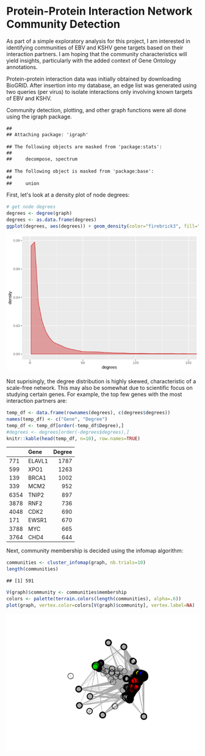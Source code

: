 Protein-Protein Interaction Network Community Detection
================

As part of a simple exploratory analysis for this project, I am interested in identifying communities of EBV and KSHV gene targets based on their interaction partners. I am hoping that the community characteristics will yield insights, particularly with the added context of Gene Ontology annotations.

Protein-protein interaction data was initially obtained by downloading BioGRID. After insertion into my database, an edge list was generated using two queries (per virus) to isolate interactions only involving known targets of EBV and KSHV.

Community detection, plotting, and other graph functions were all done using the igraph package.

    ## 
    ## Attaching package: 'igraph'

    ## The following objects are masked from 'package:stats':
    ## 
    ##     decompose, spectrum

    ## The following object is masked from 'package:base':
    ## 
    ##     union

First, let's look at a density plot of node degrees:

``` r
# get node degrees
degrees <- degree(graph)
degrees <- as.data.frame(degrees)
ggplot(degrees, aes(degrees)) + geom_density(color="firebrick3", fill="firebrick3", alpha=0.4) + coord_cartesian(xlim=c(0,150))
```

![](exploratory_network_analysis_files/figure-markdown_github/unnamed-chunk-2-1.png)

Not suprisingly, the degree distribution is highly skewed, characteristic of a scale-free network. This may also be somewhat due to scientific focus on studying certain genes. For example, the top few genes with the most interaction partners are:

``` r
temp_df <- data.frame(rownames(degrees), c(degrees$degrees))
names(temp_df) <- c("Gene", "Degree")
temp_df <- temp_df[order(-temp_df$Degree),]
#degrees <- degrees[order(-degrees$degrees),]
knitr::kable(head(temp_df, n=10), row.names=TRUE)
```

|      | Gene   |  Degree|
|------|:-------|-------:|
| 771  | ELAVL1 |    1787|
| 599  | XPO1   |    1263|
| 139  | BRCA1  |    1002|
| 339  | MCM2   |     952|
| 6354 | TNIP2  |     897|
| 3878 | RNF2   |     736|
| 4048 | CDK2   |     690|
| 171  | EWSR1  |     670|
| 3788 | MYC    |     665|
| 3764 | CHD4   |     644|

Next, community membership is decided using the infomap algorithm:

``` r
communities <- cluster_infomap(graph, nb.trials=10)
length(communities)
```

    ## [1] 591

``` r
V(graph)$community <- communities$membership
colors <- palette(terrain.colors(length(communities), alpha=.6))
plot(graph, vertex.color=colors[V(graph)$community], vertex.label=NA)
```

![](exploratory_network_analysis_files/figure-markdown_github/unnamed-chunk-5-1.png)
